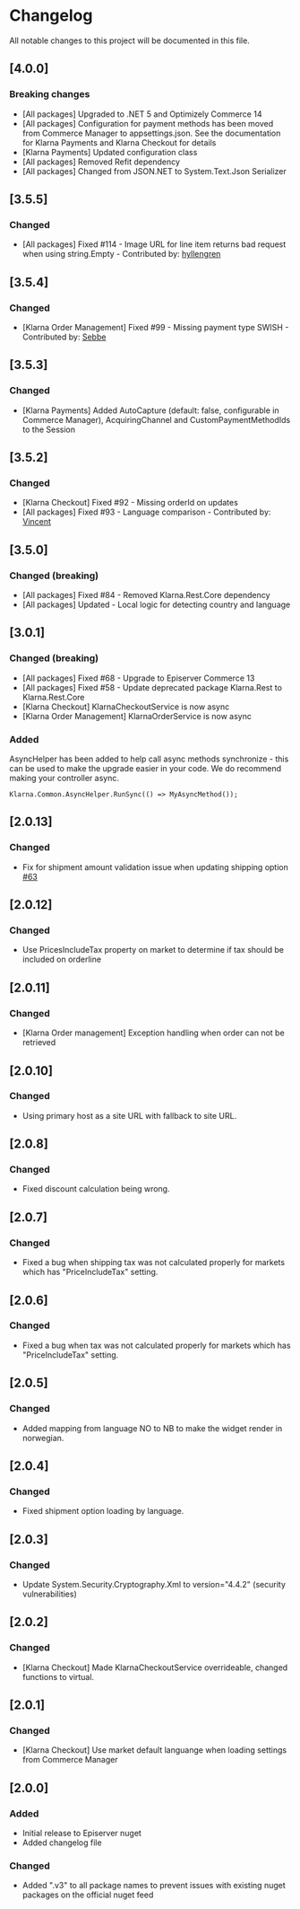# Changelog

All notable changes to this project will be documented in this file.

## [4.0.0]

### Breaking changes

- [All packages] Upgraded to .NET 5 and Optimizely Commerce 14
- [All packages] Configuration for payment methods has been moved from Commerce Manager to appsettings.json. See the documentation for Klarna Payments and Klarna Checkout for details
- [Klarna Payments] Updated configuration class
- [All packages] Removed Refit dependency
- [All packages] Changed from JSON.NET to System.Text.Json Serializer

## [3.5.5]

### Changed

- [All packages] Fixed #114 - Image URL for line item returns bad request when using string.Empty - Contributed by: [hyllengren](https://github.com/hyllengren)

## [3.5.4]

### Changed

- [Klarna Order Management] Fixed #99 - Missing payment type SWISH - Contributed by: [Sebbe](https://github.com/sebbe)

## [3.5.3]

### Changed

- [Klarna Payments] Added AutoCapture (default: false, configurable in Commerce Manager), AcquiringChannel and CustomPaymentMethodIds to the Session

## [3.5.2]

### Changed

- [Klarna Checkout] Fixed #92 - Missing orderId on updates
- [All packages] Fixed #93 - Language comparison - Contributed by: [Vincent](https://github.com/javafun)

## [3.5.0]

### Changed (breaking)

- [All packages] Fixed #84 - Removed Klarna.Rest.Core dependency
- [All packages] Updated - Local logic for detecting country and language

## [3.0.1]

### Changed (breaking)

- [All packages] Fixed #68 - Upgrade to Episerver Commerce 13
- [All packages] Fixed #58 - Update deprecated package Klarna.Rest to Klarna.Rest.Core
- [Klarna Checkout] KlarnaCheckoutService is now async
- [Klarna Order Management] KlarnaOrderService is now async

### Added

AsyncHelper has been added to help call async methods synchronize - this can be used to make the upgrade easier in your code. We do recommend making your controller async.

```
Klarna.Common.AsyncHelper.RunSync(() => MyAsyncMethod());
```

## [2.0.13]

### Changed

- Fix for shipment amount validation issue when updating shipping option [#63](https://github.com/Geta/Klarna/pull/63)

## [2.0.12]

### Changed

- Use PricesIncludeTax property on market to determine if tax should be included on orderline

## [2.0.11]

### Changed

- [Klarna Order management] Exception handling when order can not be retrieved

## [2.0.10]

### Changed

- Using primary host as a site URL with fallback to site URL.

## [2.0.8]

### Changed

- Fixed discount calculation being wrong.

## [2.0.7]

### Changed

- Fixed a bug when shipping tax was not calculated properly for markets which has "PriceIncludeTax" setting.

## [2.0.6]

### Changed

- Fixed a bug when tax was not calculated properly for markets which has "PriceIncludeTax" setting.

## [2.0.5]

### Changed

- Added mapping from language NO to NB to make the widget render in norwegian.

## [2.0.4]

### Changed

- Fixed shipment option loading by language.

## [2.0.3]

### Changed

- Update System.Security.Cryptography.Xml to version="4.4.2" (security vulnerabilities)

## [2.0.2]

### Changed

- [Klarna Checkout] Made KlarnaCheckoutService overrideable, changed functions to virtual.

## [2.0.1]

### Changed

- [Klarna Checkout] Use market default languange when loading settings from Commerce Manager

## [2.0.0]

### Added

- Initial release to Episerver nuget
- Added changelog file

### Changed

- Added ".v3" to all package names to prevent issues with existing nuget packages on the official nuget feed
